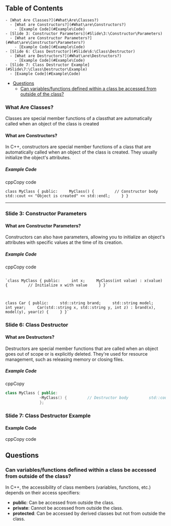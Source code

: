 ## Table of Contents

    - [What Are Classes?](#What\Are\Classes?)
      - [What are Constructors?](#What\are\Constructors?)
        - [Example Code](#Example\Code)
    - [Slide 3: Constructor Parameters](#Slide\3:\Constructor\Parameters)
      - [What are Constructor Parameters?](#What\are\Constructor\Parameters?)
        - [Example Code](#Example\Code)
    - [Slide 6: Class Destructor](#Slide\6:\Class\Destructor)
      - [What are Destructors?](#What\are\Destructors?)
        - [Example Code](#Example\Code)
    - [Slide 7: Class Destructor Example](#Slide\7:\Class\Destructor\Example)
      - [Example Code](#Example\Code)
  - [Questions](#Questions)
    - [Can variables/functions defined within a class be accessed from outside of the class?](#Can\variables/functions\defined\within\a\class\be\accessed\from\outside\of\the\class?)


### What Are Classes?
Classes are special member functions of a classthat are automatically called when an object of the class is created


#### What are Constructors?

In C++, constructors are special member functions of a class that are automatically called when an object of the class is created. They usually initialize the object's attributes.

##### Example Code

cppCopy code

`class MyClass { public:     MyClass() {         // Constructor body         std::cout << "Object is created" << std::endl;     } }`

---

### Slide 3: Constructor Parameters

#### What are Constructor Parameters?

Constructors can also have parameters, allowing you to initialize an object's attributes with specific values at the time of its creation.

##### Example Code

cppCopy code
```

`class MyClass { public:     int x;     MyClass(int value) : x(value) {         // Initialize x with value     } }`



class Car { public:     std::string brand;     std::string model;     int year;     Car(std::string x, std::string y, int z) : brand(x), model(y), year(z) {     } }`

```


### Slide 6: Class Destructor

#### What are Destructors?

Destructors are special member functions that are called when an object goes out of scope or is explicitly deleted. They're used for resource management, such as releasing memory or closing files.

##### Example Code

cppCopy 
```cpp
class MyClass { public:     
			   ~MyClass() {         // Destructor body         std::cout << "Object is destroyed" << std::endl;     } 
			   };
```

### Slide 7: Class Destructor Example

#### Example Code

cppCopy code



## Questions

### Can variables/functions defined within a class be accessed from outside of the class?

In C++, the accessibility of class members (variables, functions, etc.) depends on their access specifiers:

- **public**: Can be accessed from outside the class.
- **private**: Cannot be accessed from outside the class.
- **protected**: Can be accessed by derived classes but not from outside the class.